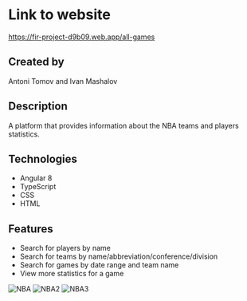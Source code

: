 # Link to website

https://fir-project-d9b09.web.app/all-games

## Created by

Antoni Tomov and Ivan Mashalov

## Description

A platform that provides information about the NBA teams and players statistics.

## Technologies

- Angular 8
- TypeScript
- CSS
- HTML

## Features

- Search for players by name
- Search for teams by name/abbreviation/conference/division
- Search for games by date range and team name
- View more statistics for a game

![NBA](https://user-images.githubusercontent.com/78790848/115796096-e16a4180-a3d9-11eb-8bfd-bc9bd617d33f.PNG)
![NBA2](https://user-images.githubusercontent.com/78790848/115796102-e29b6e80-a3d9-11eb-9f9c-1b684313794e.PNG)
![NBA3](https://user-images.githubusercontent.com/78790848/115796103-e3cc9b80-a3d9-11eb-8c49-425a2af3c839.PNG)
